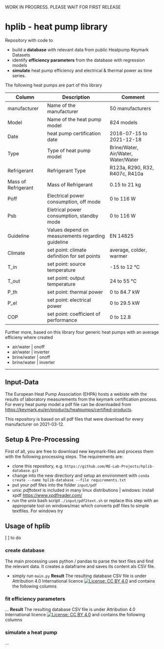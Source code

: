 WORK IN PROGRESS. PLEASE WAIT FOR FIRST RELEASE

# hplib - heat pump library
Repository with code to 
- build a **database** with relevant data from public Heatpump Keymark Datasets
- identify **efficiency parameters** from the database with regression models  
- **simulate** heat pump efficiency and electrical & thermal power as time series.

The following heat pumps are part of this library

| Column | Description | Comment |
| --- | --- | --- |
| manufacturer | Name of the manufacturer | 50 manufacturers |
| Model | Name of the heat pump model | 824 models |
| Date | heat pump certification date | 2016-07-15 to 2021-12-18 |
| Type | Type of heat pump model | Brine/Water, Air/Water, Water/Water |
| Refrigerant | Refrigerant Type | R123a, R290, R32, R407c, R410a |
| Mass of Refrigerant | Mass of Refrigerant | 0.15 to 21 kg |
| Poff | Electrical power consumption, off mode | 0 to 116 W |
| Psb | Eletrical power consumption, standby mode| 0 to 116 W |
| Guideline | Values depend on measurements regarding guideline | EN 14825 |
| Climate | set point: climate definition for set points | average, colder, warmer |
| T_in | set point: source temperature | -15 to 12 °C |
| T_out | set point: output temperature | 24 to 55 °C |
| P_th | set point: thermal power | 0 to 84.7 kW |
| P_el | set point: electrical power | 0 to 29.5 kW |
| COP | set point: coefficient of performance | 0 to 12.8 |

Further more, based on this library four generic heat pumps with an average efficieny where created
- air/water | onoff
- air/water | inverter
- brine/water | onoff
- brine/water | inverter
----------------

## Input-Data
The European Heat Pump Association (EHPA) hosts a webiste with the results of laboratory measurements from the keymark certification process. For every heat pump model a pdf file can be downloaded from https://keymark.eu/en/products/heatpumps/certified-products.

This repository is based on all pdf files that were download for every manufacturer on 2021-03-12.

## Setup & Pre-Processing
First of all, you are free to download new keymark-files and process them with the following processing steps. The requirements are:
- clone this repository, e.g. `https://github.com/RE-Lab-Projects/hplib-database.git`
- change into the new directiory and setup an environment with `conda create --name hplib-database --file requirements.txt`
- put your pdf files into the folder `input/pdf`
- unix: *pdftotext* is included in many linux distributions | windows: install xpdf https://www.xpdfreader.com/
- run the unix bash script `./input/pdf2text.sh` or replace this step with an appropriate tool on windows/mac which converts pdf files to simple textfiles. For windows try 

## Usage of hplib
[ ] to do
### create database
The main processing uses python / pandas to parse the text files and find the relevant data. It creates a dataframe and saves its content als CSV file.
- simply run `main.py`
**Result**
The resulting database CSV file is under Attribution 4.0 International licence [![License: CC BY 4.0](https://img.shields.io/badge/License-CC%20BY%204.0-lightgrey.svg)](https://creativecommons.org/licenses/by/4.0/) and contains the following columns

### fit efficiency parameters
...
**Result**
The resulting database CSV file is under Attribution 4.0 International licence [![License: CC BY 4.0](https://img.shields.io/badge/License-CC%20BY%204.0-lightgrey.svg)](https://creativecommons.org/licenses/by/4.0/) and contains the following columns

### simulate a heat pump
...




